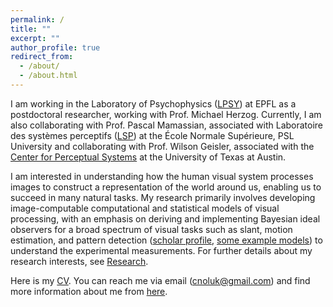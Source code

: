 ```yaml
---
permalink: /
title: ""
excerpt: ""
author_profile: true
redirect_from: 
  - /about/
  - /about.html
---
```


I am working in the Laboratory of Psychophysics ([LPSY](https://www.epfl.ch/labs/lpsy/)) at EPFL as a postdoctoral researcher, working with Prof. Michael Herzog. Currently, I am also collaborating with Prof. Pascal Mamassian, associated with Laboratoire des systèmes perceptifs ([LSP](https://lsp.dec.ens.fr/en)) at the École Normale Supérieure, PSL University and collaborating with Prof. Wilson Geisler, associated with the [Center for Perceptual Systems](https://liberalarts.utexas.edu/cps/) at the University of Texas at Austin.

I am interested in understanding how the human visual system processes images to construct a representation of the world around us, enabling us to succeed in many natural tasks. My research primarily involves developing image-computable computational and statistical models of visual processing, with an emphasis on deriving and implementing Bayesian ideal observers for a broad spectrum of visual tasks such as slant, motion estimation, and pattern detection ([scholar profile](https://scholar.google.com/citations?user=NwCzTz8AAAAJ&hl=tr&oi=ao), [some example models](https://github.com/CanOluk)) to understand the experimental measurements. For further details about my research interests, see [Research](https://canoluk.github.io/research/).

Here is my [CV](http://canoluk.github.io/files/CV_CanOluk.pdf). You can reach me via email (cnoluk@gmail.com) and find more information about me from [here](https://canoluk.github.io/about_me/).



